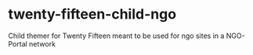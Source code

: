 # twenty-fifteen-child-ngo
Child themer for Twenty Fifteen meant to be used for ngo sites in a NGO-Portal network
